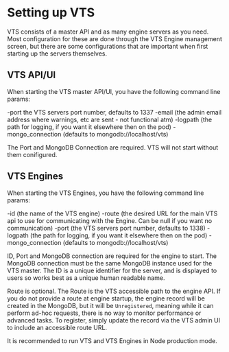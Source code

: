 # Setting up VTS

VTS consists of a master API and as many engine servers as you need. Most configuration for these are done through the VTS Engine management screen, but there are some configurations that are important when first starting up the servers themselves.

## VTS API/UI

When starting the VTS master API/UI, you have the following command line params:

 -port the VTS servers port number, defaults to 1337
 -email (the admin email address where warnings, etc are sent - not functional atm)
 -logpath (the path for logging, if you want it elsewhere then on the pod)
 -mongo_connection (defaults to mongodb://localhost/vts)

The Port and MongoDB Connection are required. VTS will not start without them conifigured.

## VTS Engines

When starting the VTS Engines, you have the following command line params:

 -id (the name of the VTS engine)
 -route (the desired URL for the main VTS api to use for communicating with the Engine. Can be null if you want no communication)
 -port (the VTS servers port number, defaults to 1338)
 -logpath (the path for logging, if you want it elsewhere then on the pod)
 -mongo_connection (defaults to mongodb://localhost/vts)

 ID, Port and MongoDB connection are required for the engine to start. The MongoDB connection must be the same MongoDB instance used for the VTS master. The ID is a unique identifier for the server, and is displayed to users so works best as a unique human readable name.

 Route is optional. The Route is the VTS accessible path to the engine API. If you do not provide a route at engine startup, the engine record will be created in the MongoDB, but it will be `Unregistered`, meaning while it can perform ad-hoc requests, there is no way to monitor performance or advanced tasks. To register, simply update the record via the VTS admin UI to include an accessible route URL.

 It is recommended to run VTS and VTS Engines in Node production mode.
 